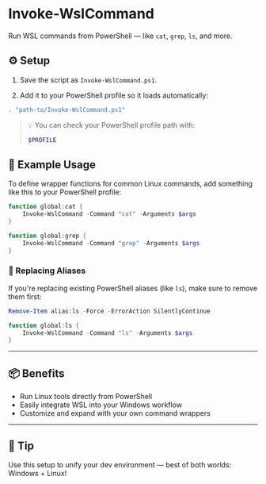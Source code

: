 # Invoke-WslCommand

Run WSL commands from PowerShell — like `cat`, `grep`, `ls`, and more.

## ⚙️ Setup

1. Save the script as `Invoke-WslCommand.ps1`.

2. Add it to your PowerShell profile so it loads automatically:

```powershell
. "path-to/Invoke-WslCommand.ps1"
```

> 💡 You can check your PowerShell profile path with:
>
> ```powershell
> $PROFILE
> ```

## 🧩 Example Usage

To define wrapper functions for common Linux commands, add something like this to your PowerShell profile:

```powershell
function global:cat {
    Invoke-WslCommand -Command "cat" -Arguments $args
}

function global:grep {
    Invoke-WslCommand -Command "grep" -Arguments $args
}
```

### 🧼 Replacing Aliases

If you're replacing existing PowerShell aliases (like `ls`), make sure to remove them first:

```powershell
Remove-Item alias:ls -Force -ErrorAction SilentlyContinue

function global:ls {
    Invoke-WslCommand -Command "ls" -Arguments $args
}
```

---

## 📦 Benefits

- Run Linux tools directly from PowerShell
- Easily integrate WSL into your Windows workflow
- Customize and expand with your own command wrappers

---

## 🧠 Tip

Use this setup to unify your dev environment — best of both worlds: Windows + Linux!
